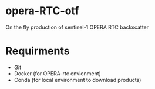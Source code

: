 # opera-RTC-otf
On the fly production of sentinel-1 OPERA RTC backscatter 


# Requirments
- Git
- Docker (for OPERA-rtc envionment)
- Conda (for local environment to download products)
